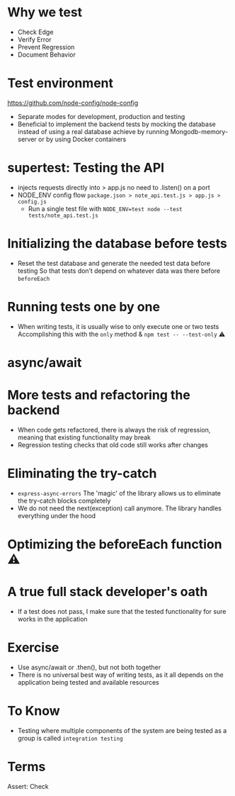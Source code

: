 # Why we test
- Check Edge
- Verify Error
- Prevent Regression
- Document Behavior 

# Test environment
https://github.com/node-config/node-config
- Separate modes for development, production and testing
  <!-- - `npm install cross-env` to make NODE_ENV work on windows -->
- Beneficial to implement the backend tests by mocking the database instead of using a real database
  achieve by running Mongodb-memory-server or by using Docker containers

# supertest: Testing the API
- injects requests directly into > app.js no need to .listen() on a port
- NODE_ENV config flow `package.json > note_api.test.js > app.js > config.js`
  - Run a single test file with `NODE_ENV=test node --test tests/note_api.test.js`

<!-- - Separate utils function also for production and development -->
<!-- - The middleware that outputs information about the HTTP requests is obstructing the test execution output -->
<!--   Let us modify the logger so that it does not print to the console in test mode -->

# Initializing the database before tests
- Reset the test database and generate the needed test data before testing
  So that tests don’t depend on whatever data was there before `beforeEach`

# Running tests one by one
- When writing tests, it is usually wise to only execute one or two tests
  Accomplishing this with the `only` method & `npm test -- --test-only` ⚠️

# async/await
<!-- ## Problem: http://callbackhell.com/ -->
<!-- ## Solution: https://javascript.info/promise-chaining (The then-chain is alright, but we can do better) -->
<!-- - The generator functions introduced in ES6 provided a clever way of writing asynchronous code -->
<!--   in a way that "looks synchronous". But the syntax is a bit clunky and not widely used -->
<!-- - The async and await keywords introduced in ES7 bring the same functionality as the generators -->
<!--   but in an understandable and syntactically cleaner way to the hands of all citizens of the JS world -->
<!-- - Await only works on functions that return a Promise 💡 -->
<!--   won't work on callback-based functions unless wrapped in a Promise -->

# More tests and refactoring the backend
- When code gets refactored, there is always the risk of regression, meaning that existing functionality may break
- Regression testing checks that old code still works after changes
<!-- Write a test that verifies that a note without content will not be saved into the database -->

# Eliminating the try-catch
- `express-async-errors` The 'magic' of the library allows us to eliminate the try-catch blocks completely
- We do not need the next(exception) call anymore. The library handles everything under the hood

# Optimizing the beforeEach function ⚠️
<!-- ## Problem is that each iteration of `forEach` loop generates its own async operation -->
<!--    the await commands inside the forEach loop are not part of the beforeEach function -->
<!--    - The `forEach` method expects a synchronous function as its parameter -->
<!-- ## Solution is to wait for all of the async operations to finish executing with `Promise.all` -->
<!--    - The Promise.all method can be used for transforming an array of promises into a single promise -->
<!--      that will be fulfilled once every promise in the array passed to it as an argument is resolved -->
<!--    - Use `for...of` when promises need to be executed in a particular order -->

# A true full stack developer's oath
- If a test does not pass, I make sure that the tested functionality for sure works in the application

# Exercise
- Use async/await or .then(), but not both together
- There is no universal best way of writing tests, as it all depends on the application being tested and available resources

# To Know
- Testing where multiple components of the system are being tested as a group is called `integration testing`

# Terms
Assert: Check
